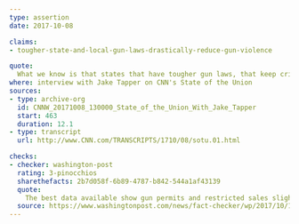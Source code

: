 ```yaml
---
type: assertion
date: 2017-10-08

claims:
- tougher-state-and-local-gun-laws-drastically-reduce-gun-violence

quote:
  What we know is that states that have tougher gun laws, that keep criminals from getting guns, that keep those dangerous weapons like AR-15s out of the hands of civilians, have dramatically lower rates of gun violence.
where: interview with Jake Tapper on CNN's State of the Union
sources:
- type: archive-org
  id: CNNW_20171008_130000_State_of_the_Union_With_Jake_Tapper
  start: 463
  duration: 12.1
- type: transcript
  url: http://www.CNN.com/TRANSCRIPTS/1710/08/sotu.01.html

checks:
- checker: washington-post
  rating: 3-pinocchios
  sharethefacts: 2b7d058f-6b89-4787-b842-544a1af43139
  quote:
    The best data available show gun permits and restricted sales slightly reduce homicides and robberies. Still, there is no evidence that tough laws “dramatically reduce” gun violence as Murphy claims. He exaggerates the little evidence that lends just a hint of support for his side of the gun debate.
  source: https://www.washingtonpost.com/news/fact-checker/wp/2017/10/17/do-tougher-gun-laws-lead-to-dramatically-lower-rates-of-gun-violence/
---
```

